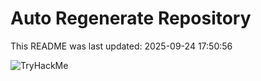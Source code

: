 # Auto Regenerate Repository

This README was last updated: 2025-09-24 17:50:56

 ![TryHackMe](https://tryhackme.com/badge/533634)